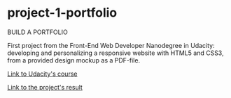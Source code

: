 # project-1-portfolio

BUILD A PORTFOLIO

First project from the Front-End Web Developer Nanodegree in Udacity: 
developing and personalizing a responsive website with HTML5 and CSS3, from a provided design mockup as a PDF-file.

<a href="https://www.udacity.com/course/front-end-web-developer-nanodegree--nd001">Link to Udacity's course</a>

<a href="http://irene.marin.cat/project1/index.html">Link to the project's result</a>
